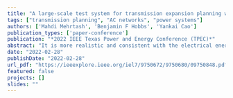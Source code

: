 ```yaml
---
title: "A large-scale test system for transmission expansion planning with AC networks model"
tags: ["transmission planning", "AC networks", "power systems"]
authors: ['Mahdi Mehrtash', 'Benjamin F Hobbs', 'Yankai Cao']
publication_types: ['paper-conference']
publication: "*2022 IEEE Texas Power and Energy Conference (TPEC)*"
abstract: "It is more realistic and consistent with the electrical energy flow laws to model transmission expansion planning problems with an AC network representation (ACTEP). In this paper, we propose a new large-scale test system for ACTEP studies. The proposed 1354-bus ACTEP system is based on Case1354pegase available in MATPOWER. The system is modified to be useful for ACTEP studies, and the candidate lines and candidate generating units are added to the system based on their role in improving the operation of the system. Global-TEP (a specific-purpose global solver for the ACTEP problem) is used to find the ACTEP global solution with a guaranteed optimality gap. Several numerical tests are run to illustrate the advantages of the proposed test system. In contrast, previous test systems are much smaller and do not have reported global optima with guaranteed gaps."
date: "2022-02-28"
publishDate: "2022-02-28"
url_pdf: "https://ieeexplore.ieee.org/iel7/9750672/9750680/09750848.pdf"
featured: false
projects: []
slides: ""
---
```

